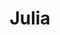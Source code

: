 ---
title: "Julia"
description: "I easily find a common language with confident men. My soft lips, exquisite figure and smooth skin will please even the most capricious client. Individual escort services will allow us to spend unforgettable time. I'll find the key to your body and help you relax. We can visit a chic party or have dinner in a restaurant and continue the evening in a cozy hotel where I can give you a massage to give you vivid emotions.

I am a journalism student and fluent in English, so there will be no barriers between us. Book a VIP escort on our website, and the manager will help arrange a meeting with me."
Price: "From 1000$"
height: "172"
weight: "49"
age: "20"
folder: julia
mainImage: 1.webp
bustSize: "2"
hairColor: "brunet"
visa: "GB"
images:
  - 2.webp
  - 3.webp
---